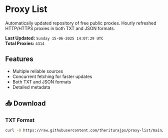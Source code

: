 # Proxy List

Automatically updated repository of free public proxies. Hourly refreshed HTTP/HTTPS proxies in both TXT and JSON formats.

**Last Updated:** `Sunday 15-06-2025 14:07:29 UTC`  
**Total Proxies:** `4314`

## Features
- Multiple reliable sources
- Concurrent fetching for faster updates
- Both TXT and JSON formats
- Detailed metadata

## 📥 Download

### TXT Format
```bash
curl -O https://raw.githubusercontent.com/theriturajps/proxy-list/main/proxies.txt